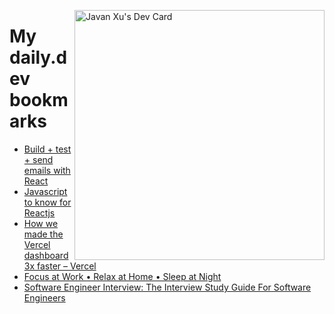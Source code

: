 
<a href="https://app.daily.dev/JavanXU"><img align="right" src="https://api.daily.dev/devcards/e45a150971844cd6959a94bb94e861ea.png?r=quw" width="400" alt="Javan Xu's Dev Card"/></a>

# My daily.dev bookmarks
<!-- daily.dev BOOKMARKS:START -->
- [Build + test + send emails with React](https://app.daily.dev/posts/IsLPA-K8c?utm_source=rss&utm_medium=bookmarks&utm_campaign=6ueXw3FRNQzpNtewCDbI6)
- [Javascript to know for Reactjs](https://app.daily.dev/posts/_NLgqLDbo?utm_source=rss&utm_medium=bookmarks&utm_campaign=6ueXw3FRNQzpNtewCDbI6)
- [How we made the Vercel dashboard 3x faster – Vercel](https://app.daily.dev/posts/OD7e1NvNy?utm_source=rss&utm_medium=bookmarks&utm_campaign=6ueXw3FRNQzpNtewCDbI6)
- [Focus at Work • Relax at Home • Sleep at Night](https://app.daily.dev/posts/F42Jv7Vk8?utm_source=rss&utm_medium=bookmarks&utm_campaign=6ueXw3FRNQzpNtewCDbI6)
- [Software Engineer Interview: The Interview Study Guide For Software Engineers](https://app.daily.dev/posts/DlMEakbpn?utm_source=rss&utm_medium=bookmarks&utm_campaign=6ueXw3FRNQzpNtewCDbI6)
<!-- daily.dev BOOKMARKS:END -->
